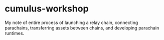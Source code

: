 # cumulus-workshop
My note of entire process of launching a relay chain, connecting parachains, transferring assets between chains, and developing parachain runtimes.